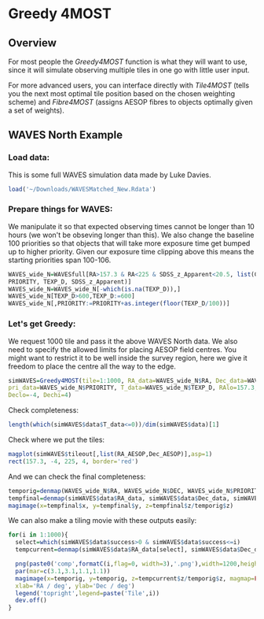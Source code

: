 Greedy 4MOST
================

Overview
--------

For most people the *Greedy4MOST* function is what they will want to use, since it will simulate observing multiple tiles in one go with little user input.

For more advanced users, you can interface directly with *Tile4MOST* (tells you the next most optimal tile position based on the chosen weighting scheme) and *Fibre4MOST* (assigns AESOP fibres to objects optimally given a set of weights).

WAVES North Example
-------------------

### Load data:

This is some full WAVES simulation data made by Luke Davies.

``` r
load('~/Downloads/WAVESMatched_New.Rdata')
```

### Prepare things for WAVES:

We manipulate it so that expected observing times cannot be longer than 10 hours (we won't be obseving longer than this). We also change the baseline 100 priorities so that objects that will take more exposure time get bumped up to higher priority. Given our exposure time clipping above this means the starting priorities span 100-106.

``` r
WAVES_wide_N=WAVESfull[RA>157.3 & RA<225 & SDSS_z_Apparent<20.5, list(CATAID, RA, DEC,
PRIORITY, TEXP_D, SDSS_z_Apparent)]
WAVES_wide_N=WAVES_wide_N[-which(is.na(TEXP_D)),]
WAVES_wide_N[TEXP_D>600,TEXP_D:=600]
WAVES_wide_N[,PRIORITY:=PRIORITY+as.integer(floor(TEXP_D/100))]
```

### Let's get Greedy:

We request 1000 tile and pass it the above WAVES North data. We also need to specify the allowed limits for placing AESOP field centres. You might want to restrict it to be well inside the survey region, here we give it freedom to place the centre all the way to the edge.

``` r
simWAVES=Greedy4MOST(tile=1:1000, RA_data=WAVES_wide_N$RA, Dec_data=WAVES_wide_N$DEC,
pri_data=WAVES_wide_N$PRIORITY, T_data=WAVES_wide_N$TEXP_D, RAlo=157.3, RAhi=225,
Declo=-4, Dechi=4)
```

Check completeness:

``` r
length(which(simWAVES$data$T_data<=0))/dim(simWAVES$data)[1]
```

Check where we put the tiles:

``` r
magplot(simWAVES$tileout[,list(RA_AESOP,Dec_AESOP)],asp=1)
rect(157.3, -4, 225, 4, border='red')
```

And we can check the final completeness:

``` r
temporig=denmap(WAVES_wide_N$RA, WAVES_wide_N$DEC, WAVES_wide_N$PRIORITY)
tempfinal=denmap(simWAVES$data$RA_data, simWAVES$data$Dec_data, simWAVES$data$pri_data)
magimage(x=tempfinal$x, y=tempfinal$y, z=tempfinal$z/temporig$z)
```

We can also make a tiling movie with these outputs easily:

``` r
for(i in 1:1000){
  select=which(simWAVES$data$success>0 & simWAVES$data$success<=i)
  tempcurrent=denmap(simWAVES$data$RA_data[select], simWAVES$data$Dec_data[select])

  png(paste0('comp',formatC(i,flag=0, width=3),'.png'),width=1200,height=300)
  par(mar=c(3.1,3.1,1.1,1.1))
  magimage(x=temporig, y=temporig, z=tempcurrent$z/temporig$z, magmap=FALSE, zlim=c(0,1),
  xlab='RA / deg', ylab='Dec / deg')
  legend('topright',legend=paste('Tile',i))
  dev.off()
}
```


